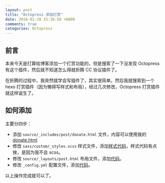 ```yaml
---
layout: post
title: "Octopress 添加打赏"
date: 2016-01-28 15:36:58 +0800
comments: true
categories: Octopress
---
```


## 前言

本来今天是打算给博客添加一个打赏功能的，但是搜索了一下没发现 Octopress 有这个插件，然后就不知道怎么得就折腾 CC 协议插件了。

在折腾的过程中，我突然就学会写插件了，其实很简单。然后我就搜索到一个 hexo 打赏插件（因为懒得写样式和布局），经过几次修改，Octopress 打赏插件就这样诞生了。

## 如何添加

<!--more-->

主要分四步：

- 添加 `source/_includes/post/donate.html` 文件，内容可以使用我的 [donate.html](https://github.com/forecho/blog/blob/master/source%2F_includes%2Fpost%2Fdonate.html)
- 修改 `sass/custom/_styles.scss` 样式文件，添加[样式代码](https://github.com/forecho/blog/blob/master/source%2F_includes%2Fpost%2Fdonate.html)，样式代码有点挫，是因为我不会 scss。
- 修改 `source/_layouts/post.html` 布局文件，添加[代码](https://github.com/forecho/blog/blob/master/source%2F_layouts%2Fpost.html#L9-L11)。
- 修改 `_config.yml` 配置文件，添加[代码](https://github.com/forecho/blog/blob/master/_config.yml#L138-L140)。

以上操作完成就可以了。

